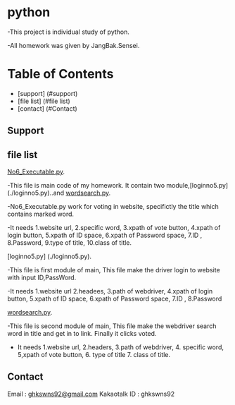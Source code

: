 # python
 -This project is individual study of python.
 
 -All homework was given by JangBak.Sensei.

# Table of Contents
* [support] (#support)
* [file list] (#file list)
* [contact] (#Contact)
## Support

## file list
[No6_Executable.py](./No6_Executable.py).

-This file is main code of my homework. It contain two module,[loginno5.py] (./loginno5.py)..and [wordsearch.py](./wordserach.py).

-No6_Executable.py work for voting in website, specifictly the title which contains marked word.

-It needs 1.website url, 2.specific word, 3.xpath of vote button, 4.xpath of login button, 5.xpath of ID space, 6.xpath of Password space, 7.ID , 8.Password, 9.type of title, 10.class of title.

[loginno5.py] (./loginno5.py).

 -This file is first module of main, This file make the driver login to website with input ID,PassWord.
 
 -It needs 1.website url 2.headees, 3.path of webdriver, 4.xpath of login button, 5.xpath of ID space, 6.xpath of Password space, 7.ID , 8.Password
 
[wordsearch.py](./wordserach.py).

 -This file is second module of main, This file make the webdriver search word in title and get in to link. Finally it clicks voted.
 
 - It needs 1.website url, 2.headers, 3.path of webdriver, 4. specific word, 5,xpath of vote button, 6. type of title 7. class of title.
 
 ## Contact
 Email : ghkswns92@gmail.com
 Kakaotalk ID : ghkswns92
